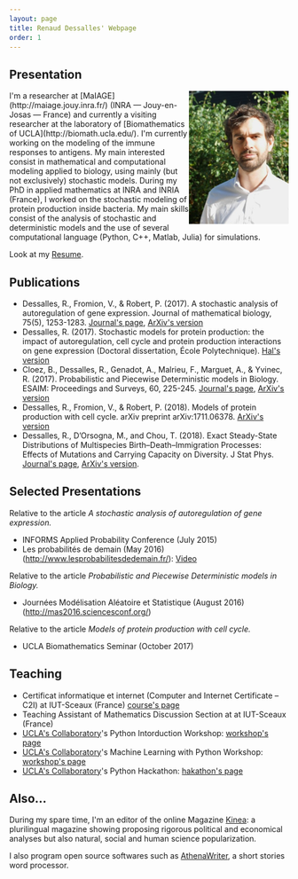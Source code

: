 ```yaml
---
layout: page
title: Renaud Dessalles' Webpage
order: 1
---
```



## Presentation

<img width="180" align="right" src="./images/P1130941_small.JPG" alt="Renaud Dessalles photo">
I'm a researcher at [MaIAGE](http://maiage.jouy.inra.fr/) (INRA — Jouy-en-Josas — France) and currently a visiting researcher at the laboratory of [Biomathematics of UCLA](http://biomath.ucla.edu/). I'm currently working on the modeling of the immune responses to antigens. My main interested consist in mathematical and computational modeling applied to biology, using mainly (but not exclusively) stochastic models. During my PhD in applied mathematics at INRA and INRIA (France), I worked on the stochastic modeling of protein production inside bacteria. My main skills consist of the analysis of stochastic and deterministic models and the use of several computational language (Python, C++, Matlab, Julia) for simulations.

Look at my [Resume](./CV_Dessalles.pdf).

## Publications
* Dessalles, R., Fromion, V., & Robert, P. (2017). A stochastic analysis of autoregulation of gene expression. Journal of mathematical biology, 75(5), 1253-1283. [Journal's page](https://link.springer.com/article/10.1007/s00285-017-1116-7), [ArXiv's version](https://arxiv.org/abs/1509.02045)
* Dessalles, R. (2017). Stochastic models for protein production: the impact of autoregulation, cell cycle and protein production interactions on gene expression (Doctoral dissertation, École Polytechnique). [Hal's version](https://tel.archives-ouvertes.fr/tel-01482087/)
* Cloez, B., Dessalles, R., Genadot, A., Malrieu, F., Marguet, A., & Yvinec, R. (2017). Probabilistic and Piecewise Deterministic models in Biology. ESAIM: Proceedings and Surveys, 60, 225-245. [Journal's page](https://www.esaim-proc.org/articles/proc/abs/2017/05/proc186012/proc186012.html), [ArXiv's version](https://arxiv.org/abs/1706.09163)
* Dessalles, R., Fromion, V., & Robert, P. (2018). Models of protein production with cell cycle. arXiv preprint arXiv:1711.06378. [ArXiv's version](https://arxiv.org/abs/1711.06378)
* Dessalles, R., D’Orsogna, M., and Chou, T. (2018). Exact Steady-State Distributions of Multispecies Birth–Death–Immigration Processes: Effects of Mutations and Carrying Capacity on Diversity. J Stat Phys. [Journal's page](https://link.springer.com/article/10.1007/s10955-018-2128-4), [ArXiv's version](https://arxiv.org/abs/1806.00105).




## Selected Presentations
Relative to the article *A stochastic analysis of autoregulation of gene expression.*
* INFORMS Applied Probability Conference (July 2015)
* Les probabilités de demain (May 2016) (<http://www.lesprobabilitesdedemain.fr/>): [Video](https://www.youtube.com/watch?v=gbVSSXbVCZw&t)

Relative to the article *Probabilistic and Piecewise Deterministic models in Biology.*
* Journées Modélisation Aléatoire et Statistique (August 2016) (<http://mas2016.sciencesconf.org/>)

Relative to the article *Models of protein production with cell cycle.*
* UCLA Biomathematics Seminar (October 2017)


## Teaching
* Certificat informatique et internet (Computer and Internet Certificate – C2I) at IUT-Sceaux (France) [course's page](https://team.inria.fr/rap/members/dessalles/enseignement-iut/)
* Teaching Assistant of Mathematics Discussion Section at at IUT-Sceaux (France)
* [UCLA's Collaboratory](https://qcb.ucla.edu/collaboratory/)'s Python Intorduction Workshop: [workshop's page](https://github.com/QCB-Collaboratory/W9.Python)
* [UCLA's Collaboratory](https://qcb.ucla.edu/collaboratory/)'s Machine Learning with Python Workshop: [workshop's page](https://github.com/QCB-Collaboratory/W17.MachineLearning)
* [UCLA's Collaboratory](https://qcb.ucla.edu/collaboratory/)'s Python Hackathon: [hakathon's page](https://github.com/QCB-Collaboratory/Python-Hackathon-Fall2017/tree/master/Materials_Resources)

## Also…

During my spare time, I'm an editor of the online Magazine [Kinea](http://kinea.media): a plurilingual magazine showing proposing rigorous political and economical analyses but also natural, social and human science popularization.

I also program open source softwares such as [AthenaWriter](https://github.com/grumpfou/AthenaWriter), a short stories word processor.
